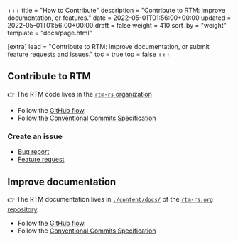 +++
title = "How to Contribute"
description = "Contribute to RTM: improve documentation, or features."
date = 2022-05-01T01:56:00+00:00
updated = 2022-05-01T01:56:00+00:00
draft = false
weight = 410
sort_by = "weight"
template = "docs/page.html"

[extra]
lead = "Contribute to RTM: improve documentation, or submit feature requests and issues."
toc = true
top = false
+++

## Contribute to RTM

👉 The RTM code lives in the [`rtm-rs` organization](https://github.com/rtm-rs)

- Follow the [GitHub flow](https://guides.github.com/introduction/flow/).
- Follow the [Conventional Commits Specification](https://www.conventionalcommits.org/en/v1.0.0/)

### Create an issue

- [Bug report](https://github.com/rtm-rs/rtm/issues/new?template=bug-report---.md)
- [Feature request](https://github.com/rtm-rs/rtm/issues/new?template=feature-request---.md)

## Improve documentation

👉 The RTM documentation lives in [`./content/docs/`](https://github.com/rtm-rs/rtm-rs.org/tree/master/content/docs)
of the [`rtm-rs.org` repository](https://github.com/rtm-rs/rtm-rs.org).

- Follow the [GitHub flow](https://guides.github.com/introduction/flow/).
- Follow the [Conventional Commits Specification](https://www.conventionalcommits.org/en/v1.0.0/)
